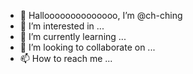 - 👋 Halloooooooooooooo, I’m @ch-ching
- 👀 I’m interested in ...
- 🌱 I’m currently learning ...
- 💞️ I’m looking to collaborate on ...
- 📫 How to reach me ...

<!---
ch-ching/ch-ching is a ✨ special ✨ repository because its `README.md` (this file) appears on your GitHub profile.
You can click the Preview link to take a look at your changes.
--->
